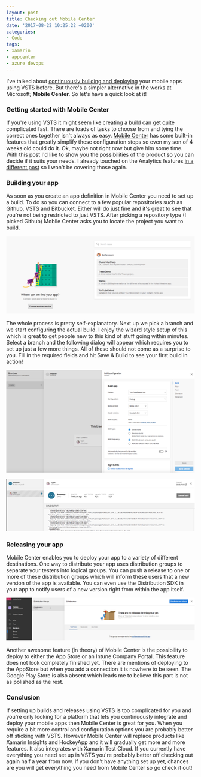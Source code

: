 ```yaml
---
layout: post
title: Checking out Mobile Center
date: '2017-08-22 10:25:22 +0200'
categories:
- Code
tags:
- xamarin
- appcenter
- azure devops
---
```


I've talked about [continuously building and deploying](https://www.thewissen.io/xamarin-devops-build-agent/) your mobile apps using VSTS before. But there's a simpler alternative in the works at Microsoft; **Mobile Center**. So let's have a quick look at it!

### Getting started with Mobile Center

If you're using VSTS it might seem like creating a build can get quite complicated fast. There are loads of tasks to choose from and tying the correct ones together isn't always as easy. [Mobile Center](https://mobile.azure.com) has some built-in features that greatly simplify these configuration steps so even my son of 4 weeks old could do it. Ok, maybe not right now but give him some time. With this post I'd like to show you the possibilities of the product so you can decide if it suits your needs. I already touched on the Analytics features [in a different post](https://www.thewissen.io/crash-reporting-analytics-xamarin/) so I won't be covering those again.

### Building your app

As soon as you create an app definition in Mobile Center you need to set up a build. To do so you can connect to a few popular repositories such as Github, VSTS and Bitbucket. Either will do just fine and it's great to see that you're not being restricted to just VSTS. After picking a repository type (I picked Github) Mobile Center asks you to locate the project you want to build.

[![Pick a project to build using Mobile Center](/images/posts/pickproject-1.png)](/images/posts/pickproject-1.png)

The whole process is pretty self-explanatory. Next up we pick a branch and we start configuring the actual build. I enjoy the wizard style setup of this which is great to get people new to this kind of stuff going within minutes. Select a branch and the following dialog will appear which requires you to set up just a few more things. All of these should not come as a surprise to you. Fill in the required fields and hit Save & Build to see your first build in action!

[![A basic build configuration in Mobile Center](/images/posts/configbuild.png)](/images/posts/configbuild.png)

[![Your app is building!](/images/posts/building.png)](/images/posts/building.png)

### Releasing your app

Mobile Center enables you to deploy your app to a variety of different destinations. One way to distribute your app uses distribution groups to separate your testers into logical groups. You can push a release to one or more of these distribution groups which will inform these users that a new version of the app is available. You can even use the Distribution SDK in your app to notify users of a new version right from within the app itself.

[![Distribute to user groups](/images/posts/distribute.png)](/images/posts/distribute.png)

Another awesome feature (in theory) of Mobile Center is the possibility to deploy to either the App Store or an Intune Company Portal. This feature does not look completely finished yet. There are mentions of deploying to the AppStore but when you add a connection it is nowhere to be seen. The Google Play Store is also absent which leads me to believe this part is not as polished as the rest.

### Conclusion

If setting up builds and releases using VSTS is too complicated for you and you're only looking for a platform that lets you continuously integrate and deploy your mobile apps then Mobile Center is great for you. When you require a bit more control and configuration options you are probably better off sticking with VSTS. However Mobile Center will replace products like Xamarin Insights and HockeyApp and it will gradually get more and more features. It also integrates with Xamarin Test Cloud. If you currently have everything you need set up in VSTS you're probably better off checking out again half a year from now. If you don't have anything set up yet, chances are you will get everything you need from Mobile Center so go check it out!
